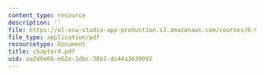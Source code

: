 ```yaml
---
content_type: resource
description: ''
file: https://ol-ocw-studio-app-production.s3.amazonaws.com/courses/6-901-inventions-and-patents-fall-2005/aa2d6e6be62e1dbc38b2dc44a3639992_chapter4.pdf
file_type: application/pdf
resourcetype: Document
title: chapter4.pdf
uid: aa2d6e6b-e62e-1dbc-38b2-dc44a3639992
---
```

